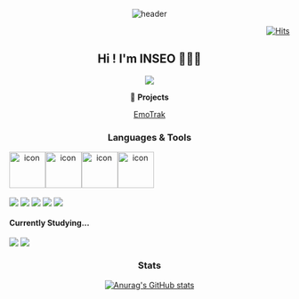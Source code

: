 
<div align="center">

![header](https://capsule-render.vercel.app/api?type=waving&color=0:feac5e,50:c779d0,100:4bc0c8&height=200&text=1nxeo&fontAlign=70&fontAlignY=40&animation=twinkling&fontColor=f7f5f5)

</div>

<div align="end">
     
[![Hits](https://hits.seeyoufarm.com/api/count/incr/badge.svg?url=https%3A%2F%2Fgithub.com%2F1nxeo&count_bg=%236B00FF&title_bg=%23838383&icon=&icon_color=%23E7E7E7&title=%F0%9F%91%80&edge_flat=false)](https://hits.seeyoufarm.com)
     
</div>

<div align="center"> 

## Hi ! I'm INSEO 🧚🏻‍♀️
<!--  <a href="https://cheri.tistory.com/"><img src="https://img.shields.io/badge/Blog-AD29B6?style=flat-square&logo=Tidal&logoColor=white"/></a>  -->
 <a href="mailto:y.1nxeo.dev@gmail.com"><img src="https://img.shields.io/badge/Mail-9747FF?style=flat-square&logo=Gmail&logoColor=white"/></a>
  




  
🔭 **Projects**

[EmoTrak](https://github.com/1nxeo/EmoTrak-FrontEnd.git  "이모트랙")

<!-- [GiftWave](https://github.com/GiftWaveProjectTeam/GiftWave-FE) -->
     
<!-- 🌱 I’m currently learning **TypeScript, React** and a little bit of Node.js -->
  


### Languages & Tools
  </div>
<div align="center" style="display:flex; flex-direction:row; justify-contents:center;">
<img src="https://techstack-generator.vercel.app/js-icon.svg" alt="icon" width="65" height="65" />
<img src="https://techstack-generator.vercel.app/ts-icon.svg" alt="icon" width="65" height="65" />
  <img src="https://techstack-generator.vercel.app/react-icon.svg" alt="icon" width="65" height="65" />
<img src="https://techstack-generator.vercel.app/redux-icon.svg" alt="icon" width="65" height="65" />
</div>
<br/>
<div align="center" style="display:flex;">
  <img src="https://img.shields.io/badge/Next-000000?style=flat-square&logo=nextdotjs&logoColor=white"></img> &nbsp 
  <img src="https://img.shields.io/badge/react--query-ff4154?style=flat-square&logo=react-query&logoColor=white"></img> &nbsp 
  <img src="https://img.shields.io/badge/HTML5-e74c3c?style=flat-square&logo=HTML5&logoColor=white"></img> &nbsp 
 <img src="https://img.shields.io/badge/CSS3-0A84FF?style=flat-square&logo=CSS3&logoColor=white"></img> &nbsp 
 <img src="https://img.shields.io/badge/styled%2Dcomponents-DB7093?style=flat-square&logo=styled%2Dcomponents&logoColor=white"/>
</div>

<div align="center" style="display:flex;">
<h4>Currently Studying...</h4>
</div>

<div align="center" style="display:flex;">
  <img src="https://img.shields.io/badge/Kotlin-7f52ff?style=flat-square&logo=kotlin&logoColor=white"></img> &nbsp 
  <img src="https://img.shields.io/badge/Android-3ddc84?style=flat-square&logo=android&logoColor=white"></img> &nbsp 
</div>
<!-- ![React](https://img.shields.io/badge/React-61DAFB.svg?&style=for-the-badge&logo=React&logoColor=white)
![JavaScript](https://img.shields.io/badge/JavaScript-F7DF1E.svg?&style=for-the-badge&logo=JavaScript&logoColor=white)
![JavaScript](https://img.shields.io/badge/JavaScript-F7DF1E.svg?&style=for-the-badge&logo=JavaScript&logoColor=white) -->


<div align="center">
     
### Stats
[![Anurag's GitHub stats](https://github-readme-stats.vercel.app/api?username=1nxeo&show_icons=true&theme=transparent)](https://github.com/1nxeo/github-readme-stats)
<!-- <img src="https://github-readme-stats.vercel.app/api/top-langs/?username=1nxeo&layout=compact&hide=html"> -->
     
</div>
  
<!-- - 🔭 I’m currently working on ...
- 🌱 I’m currently learning ...
- 👯 I’m looking to collaborate on ...
- 🤔 I’m looking for help with ...
- 💬 Ask me about ...
- 📫 How to reach me: ...
- 😄 Pronouns: ...
- ⚡ Fun fact: ...
 -->
 
 </div>

